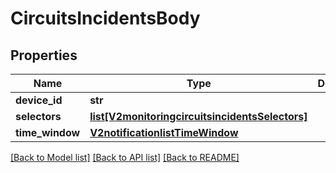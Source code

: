 # CircuitsIncidentsBody

## Properties
Name | Type | Description | Notes
------------ | ------------- | ------------- | -------------
**device_id** | **str** |  | [optional] 
**selectors** | [**list[V2monitoringcircuitsincidentsSelectors]**](V2monitoringcircuitsincidentsSelectors.md) |  | [optional] 
**time_window** | [**V2notificationlistTimeWindow**](V2notificationlistTimeWindow.md) |  | [optional] 

[[Back to Model list]](../README.md#documentation-for-models) [[Back to API list]](../README.md#documentation-for-api-endpoints) [[Back to README]](../README.md)

